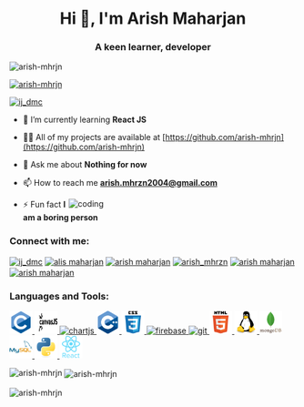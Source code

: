 <h1 align="center">Hi 👋, I'm Arish Maharjan</h1>
<h3 align="center">A keen learner, developer</h3>

<p align="left"> <img src="https://komarev.com/ghpvc/?username=arish-mhrjn&label=Profile%20views&color=0e75b6&style=flat" alt="arish-mhrjn" /> </p>

<p align="left"> <a href="https://github.com/ryo-ma/github-profile-trophy"><img src="https://github-profile-trophy.vercel.app/?username=arish-mhrjn" alt="arish-mhrjn" /></a> </p>

<p align="left"> <a href="https://twitter.com/ij_dmc" target="blank"><img src="https://img.shields.io/twitter/follow/ij_dmc?logo=twitter&style=for-the-badge" alt="ij_dmc" /></a> </p>

- 🌱 I’m currently learning **React JS**

- 👨‍💻 All of my projects are available at [https://github.com/arish-mhrjn](https://github.com/arish-mhrjn)

- 💬 Ask me about **Nothing for now**

- 📫 How to reach me **arish.mhrzn2004@gmail.com**


    <img align="right" src="https://camo.githubusercontent.com/19db51af5f90f1b152bc0b9078f5fe97053955be5074f03f17019c70345bdcdb/68747470733a2f2f6d69726f2e6d656469756d2e636f6d2f6d61782f313336302f302a37513379765349765f7430696f4a2d5a2e676966" 
    alt="coding" width="400px">

	
- ⚡ Fun fact **I am a boring person**

<h3 align="left">Connect with me:</h3>
<p align="left">
<a href="https://twitter.com/ij_dmc" target="blank"><img align="center" src="https://raw.githubusercontent.com/rahuldkjain/github-profile-readme-generator/master/src/images/icons/Social/twitter.svg" alt="ij_dmc" height="30" width="40" /></a>
<a href="https://linkedin.com/in/alis maharjan" target="blank"><img align="center" src="https://raw.githubusercontent.com/rahuldkjain/github-profile-readme-generator/master/src/images/icons/Social/linked-in-alt.svg" alt="alis maharjan" height="30" width="40" /></a>
<a href="https://fb.com/arish maharjan" target="blank"><img align="center" src="https://raw.githubusercontent.com/rahuldkjain/github-profile-readme-generator/master/src/images/icons/Social/facebook.svg" alt="arish maharjan" height="30" width="40" /></a>
<a href="https://instagram.com/arish_mhrzn" target="blank"><img align="center" src="https://raw.githubusercontent.com/rahuldkjain/github-profile-readme-generator/master/src/images/icons/Social/instagram.svg" alt="arish_mhrzn" height="30" width="40" /></a>
<a href="https://www.hackerrank.com/arish maharjan" target="blank"><img align="center" src="https://raw.githubusercontent.com/rahuldkjain/github-profile-readme-generator/master/src/images/icons/Social/hackerrank.svg" alt="arish maharjan" height="30" width="40" /></a>
<a href="https://www.leetcode.com/arish maharjan" target="blank"><img align="center" src="https://raw.githubusercontent.com/rahuldkjain/github-profile-readme-generator/master/src/images/icons/Social/leet-code.svg" alt="arish maharjan" height="30" width="40" /></a>
</p>

<h3 align="left">Languages and Tools:</h3>
<p align="left"> <a href="https://www.cprogramming.com/" target="_blank" rel="noreferrer"> <img src="https://raw.githubusercontent.com/devicons/devicon/master/icons/c/c-original.svg" alt="c" width="40" height="40"/> </a> <a href="https://canvasjs.com" target="_blank" rel="noreferrer"> <img src="https://raw.githubusercontent.com/Hardik0307/Hardik0307/master/assets/canvasjs-charts.svg" alt="canvasjs" width="40" height="40"/> </a> <a href="https://www.chartjs.org" target="_blank" rel="noreferrer"> <img src="https://www.chartjs.org/media/logo-title.svg" alt="chartjs" width="40" height="40"/> </a> <a href="https://www.w3schools.com/cpp/" target="_blank" rel="noreferrer"> <img src="https://raw.githubusercontent.com/devicons/devicon/master/icons/cplusplus/cplusplus-original.svg" alt="cplusplus" width="40" height="40"/> </a> <a href="https://www.w3schools.com/css/" target="_blank" rel="noreferrer"> <img src="https://raw.githubusercontent.com/devicons/devicon/master/icons/css3/css3-original-wordmark.svg" alt="css3" width="40" height="40"/> </a> <a href="https://firebase.google.com/" target="_blank" rel="noreferrer"> <img src="https://www.vectorlogo.zone/logos/firebase/firebase-icon.svg" alt="firebase" width="40" height="40"/> </a> <a href="https://git-scm.com/" target="_blank" rel="noreferrer"> <img src="https://www.vectorlogo.zone/logos/git-scm/git-scm-icon.svg" alt="git" width="40" height="40"/> </a> <a href="https://www.w3.org/html/" target="_blank" rel="noreferrer"> <img src="https://raw.githubusercontent.com/devicons/devicon/master/icons/html5/html5-original-wordmark.svg" alt="html5" width="40" height="40"/> </a> <a href="https://www.linux.org/" target="_blank" rel="noreferrer"> <img src="https://raw.githubusercontent.com/devicons/devicon/master/icons/linux/linux-original.svg" alt="linux" width="40" height="40"/> </a> <a href="https://www.mongodb.com/" target="_blank" rel="noreferrer"> <img src="https://raw.githubusercontent.com/devicons/devicon/master/icons/mongodb/mongodb-original-wordmark.svg" alt="mongodb" width="40" height="40"/> </a> <a href="https://www.mysql.com/" target="_blank" rel="noreferrer"> <img src="https://raw.githubusercontent.com/devicons/devicon/master/icons/mysql/mysql-original-wordmark.svg" alt="mysql" width="40" height="40"/> </a> <a href="https://www.python.org" target="_blank" rel="noreferrer"> <img src="https://raw.githubusercontent.com/devicons/devicon/master/icons/python/python-original.svg" alt="python" width="40" height="40"/> </a> <a href="https://reactjs.org/" target="_blank" rel="noreferrer"> <img src="https://raw.githubusercontent.com/devicons/devicon/master/icons/react/react-original-wordmark.svg" alt="react" width="40" height="40"/> </a> </p>

<p><img align="left" src="https://github-readme-stats.vercel.app/api/top-langs?username=arish-mhrjn&show_icons=true&locale=en&layout=compact" alt="arish-mhrjn" /></p>

<p>&nbsp;<img align="center" src="https://github-readme-stats.vercel.app/api?username=arish-mhrjn&show_icons=true&locale=en" alt="arish-mhrjn" /></p>

<p><img align="center" src="https://github-readme-streak-stats.herokuapp.com/?user=arish-mhrjn&" alt="arish-mhrjn" /></p>
